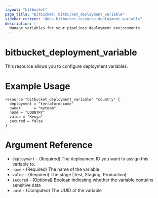 ```yaml
---
layout: "bitbucket"
page_title: "Bitbucket: bitbucket_deployment_variable"
sidebar_current: "docs-bitbucket-resource-deployment-variable"
description: |-
  Manage variables for your pipelines deployment environments
---
```



# bitbucket\_deployment\_variable

This resource allows you to configure deployment variables.

# Example Usage

```hcl
resource "bitbucket_deployment_variable" "country" {
  deployment = "terraform-code"
  owner      = "myteam"
  name = "COUNTRY"
  value = "Kenya"
  secured = false
}
```

# Argument Reference

* `deployment` - (Required) The deployment ID you want to assign this variable to.
* `name` - (Required) The name of the variable
* `value` - (Required) The stage (Test, Staging, Production)
* `secured` - (Optional) Boolean indicating whether the variable contains sensitive data
* `uuid` - (Computed) The UUID of the variable
